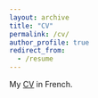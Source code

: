 ```yaml
---
layout: archive
title: "CV"
permalink: /cv/
author_profile: true
redirect_from:
  - /resume
---
```


My [CV](files/myCVfrench.pdf) in French.
